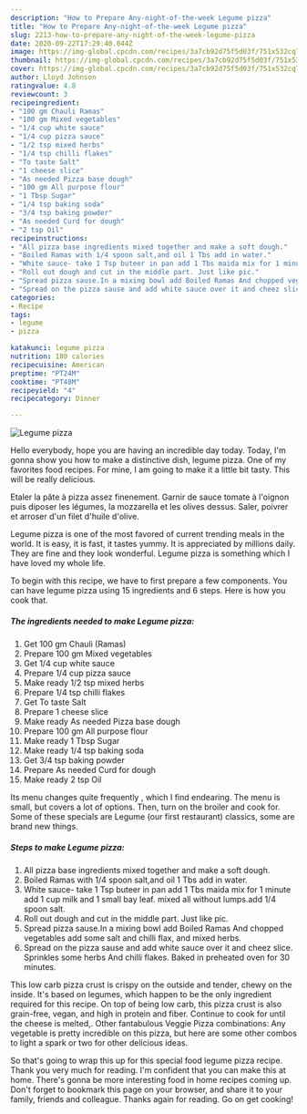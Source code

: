 ```yaml
---
description: "How to Prepare Any-night-of-the-week Legume pizza"
title: "How to Prepare Any-night-of-the-week Legume pizza"
slug: 2213-how-to-prepare-any-night-of-the-week-legume-pizza
date: 2020-09-22T17:29:40.044Z
image: https://img-global.cpcdn.com/recipes/3a7cb92d75f5d03f/751x532cq70/legume-pizza-recipe-main-photo.jpg
thumbnail: https://img-global.cpcdn.com/recipes/3a7cb92d75f5d03f/751x532cq70/legume-pizza-recipe-main-photo.jpg
cover: https://img-global.cpcdn.com/recipes/3a7cb92d75f5d03f/751x532cq70/legume-pizza-recipe-main-photo.jpg
author: Lloyd Johnson
ratingvalue: 4.8
reviewcount: 3
recipeingredient:
- "100 gm Chauli Ramas"
- "100 gm Mixed vegetables"
- "1/4 cup white sauce"
- "1/4 cup pizza sauce"
- "1/2 tsp mixed herbs"
- "1/4 tsp chilli flakes"
- "To taste Salt"
- "1 cheese slice"
- "As needed Pizza base dough"
- "100 gm All purpose flour"
- "1 Tbsp Sugar"
- "1/4 tsp baking soda"
- "3/4 tsp baking powder"
- "As needed Curd for dough"
- "2 tsp Oil"
recipeinstructions:
- "All pizza base ingredients mixed together and make a soft dough."
- "Boiled Ramas with 1/4 spoon salt,and oil 1 Tbs add in water."
- "White sauce- take 1 Tsp buteer in pan add 1 Tbs maida mix for 1 minute add 1 cup milk and 1 small bay leaf. mixed all without lumps.add 1/4 spoon salt."
- "Roll out dough and cut in the middle part. Just like pic."
- "Spread pizza sause.In a mixing bowl add Boiled Ramas And chopped vegetables add some salt and chilli flax, and mixed herbs."
- "Spread on the pizza sause and add white sauce over it and cheez slice. Sprinkles some herbs And chilli flakes. Baked in preheated oven for 30 minutes."
categories:
- Recipe
tags:
- legume
- pizza

katakunci: legume pizza 
nutrition: 180 calories
recipecuisine: American
preptime: "PT24M"
cooktime: "PT48M"
recipeyield: "4"
recipecategory: Dinner

---
```



![Legume pizza](https://img-global.cpcdn.com/recipes/3a7cb92d75f5d03f/751x532cq70/legume-pizza-recipe-main-photo.jpg)

Hello everybody, hope you are having an incredible day today. Today, I'm gonna show you how to make a distinctive dish, legume pizza. One of my favorites food recipes. For mine, I am going to make it a little bit tasty. This will be really delicious.

Etaler la pâte à pizza assez finenement. Garnir de sauce tomate à l&#39;oignon puis diposer les légumes, la mozzarella et les olives dessus. Saler, poivrer et arroser d&#39;un filet d&#39;huile d&#39;olive.

Legume pizza is one of the most favored of current trending meals in the world. It is easy, it is fast, it tastes yummy. It is appreciated by millions daily. They are fine and they look wonderful. Legume pizza is something which I have loved my whole life.


To begin with this recipe, we have to first prepare a few components. You can have legume pizza using 15 ingredients and 6 steps. Here is how you cook that.

<!--inarticleads1-->

##### The ingredients needed to make Legume pizza:

1. Get 100 gm Chauli (Ramas)
1. Prepare 100 gm Mixed vegetables
1. Get 1/4 cup white sauce
1. Prepare 1/4 cup pizza sauce
1. Make ready 1/2 tsp mixed herbs
1. Prepare 1/4 tsp chilli flakes
1. Get To taste Salt
1. Prepare 1 cheese slice
1. Make ready As needed Pizza base dough
1. Prepare 100 gm All purpose flour
1. Make ready 1 Tbsp Sugar
1. Make ready 1/4 tsp baking soda
1. Get 3/4 tsp baking powder
1. Prepare As needed Curd for dough
1. Make ready 2 tsp Oil


Its menu changes quite frequently , which I find endearing. The menu is small, but covers a lot of options. Then, turn on the broiler and cook for. Some of these specials are Legume (our first restaurant) classics, some are brand new things. 

<!--inarticleads2-->

##### Steps to make Legume pizza:

1. All pizza base ingredients mixed together and make a soft dough.
1. Boiled Ramas with 1/4 spoon salt,and oil 1 Tbs add in water.
1. White sauce- take 1 Tsp buteer in pan add 1 Tbs maida mix for 1 minute add 1 cup milk and 1 small bay leaf. mixed all without lumps.add 1/4 spoon salt.
1. Roll out dough and cut in the middle part. Just like pic.
1. Spread pizza sause.In a mixing bowl add Boiled Ramas And chopped vegetables add some salt and chilli flax, and mixed herbs.
1. Spread on the pizza sause and add white sauce over it and cheez slice. Sprinkles some herbs And chilli flakes. Baked in preheated oven for 30 minutes.


This low carb pizza crust is crispy on the outside and tender, chewy on the inside. It&#39;s based on legumes, which happen to be the only ingredient required for this recipe. On top of being low carb, this pizza crust is also grain-free, vegan, and high in protein and fiber. Continue to cook for until the cheese is melted,. Other fantabulous Veggie Pizza combinations: Any vegetable is pretty incredible on this pizza, but here are some other combos to light a spark or two for other delicious ideas. 

So that's going to wrap this up for this special food legume pizza recipe. Thank you very much for reading. I'm confident that you can make this at home. There's gonna be more interesting food in home recipes coming up. Don't forget to bookmark this page on your browser, and share it to your family, friends and colleague. Thanks again for reading. Go on get cooking!
